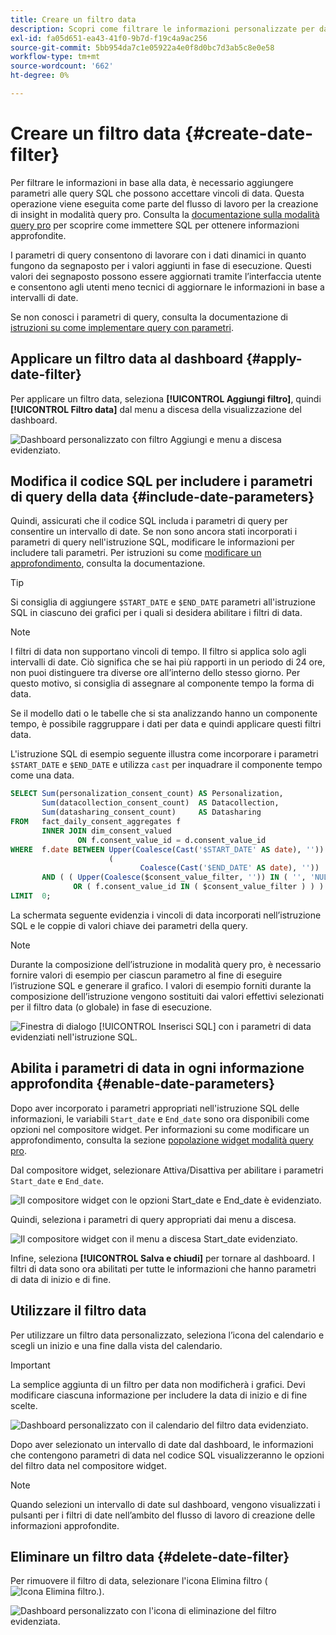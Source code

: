 ```yaml
---
title: Creare un filtro data
description: Scopri come filtrare le informazioni personalizzate per data.
exl-id: fa05d651-ea43-41f0-9b7d-f19c4a9ac256
source-git-commit: 5bb954da7c1e05922a4e0f8d0bc7d3ab5c8e0e58
workflow-type: tm+mt
source-wordcount: '662'
ht-degree: 0%

---
```


# Creare un filtro data {#create-date-filter}

Per filtrare le informazioni in base alla data, è necessario aggiungere parametri alle query SQL che possono accettare vincoli di data. Questa operazione viene eseguita come parte del flusso di lavoro per la creazione di insight in modalità query pro. Consulta la [documentazione sulla modalità query pro](#query-pro-mode) per scoprire come immettere SQL per ottenere informazioni approfondite.

I parametri di query consentono di lavorare con i dati dinamici in quanto fungono da segnaposto per i valori aggiunti in fase di esecuzione. Questi valori dei segnaposto possono essere aggiornati tramite l’interfaccia utente e consentono agli utenti meno tecnici di aggiornare le informazioni in base a intervalli di date.

Se non conosci i parametri di query, consulta la documentazione di [istruzioni su come implementare query con parametri](../../../../query-service/ui/parameterized-queries.md).

## Applicare un filtro data al dashboard {#apply-date-filter}

Per applicare un filtro data, seleziona **[!UICONTROL Aggiungi filtro]**, quindi **[!UICONTROL Filtro data]** dal menu a discesa della visualizzazione del dashboard.

![Dashboard personalizzato con filtro Aggiungi e menu a discesa evidenziato.](../../../images/customizable-insights/add-filter.png)

## Modifica il codice SQL per includere i parametri di query della data {#include-date-parameters}

Quindi, assicurati che il codice SQL includa i parametri di query per consentire un intervallo di date. Se non sono ancora stati incorporati i parametri di query nell&#39;istruzione SQL, modificare le informazioni per includere tali parametri. Per istruzioni su come [modificare un approfondimento](../query-pro-mode.md#edit), consulta la documentazione.

>[!TIP]
>
>Si consiglia di aggiungere `$START_DATE` e `$END_DATE` parametri all&#39;istruzione SQL in ciascuno dei grafici per i quali si desidera abilitare i filtri di data.

>[!NOTE]
>
>I filtri di data non supportano vincoli di tempo. Il filtro si applica solo agli intervalli di date. Ciò significa che se hai più rapporti in un periodo di 24 ore, non puoi distinguere tra diverse ore all’interno dello stesso giorno. Per questo motivo, si consiglia di assegnare al componente tempo la forma di data.

Se il modello dati o le tabelle che si sta analizzando hanno un componente tempo, è possibile raggruppare i dati per data e quindi applicare questi filtri data.

L&#39;istruzione SQL di esempio seguente illustra come incorporare i parametri `$START_DATE` e `$END_DATE` e utilizza `cast` per inquadrare il componente tempo come una data.

```sql
SELECT Sum(personalization_consent_count) AS Personalization,
       Sum(datacollection_consent_count)  AS Datacollection,
       Sum(datasharing_consent_count)     AS Datasharing
FROM   fact_daily_consent_aggregates f
       INNER JOIN dim_consent_valued
               ON f.consent_value_id = d.consent_value_id
WHERE  f.date BETWEEN Upper(Coalesce(Cast('$START_DATE' AS date), '')) AND Upper
                      (
                             Coalesce(Cast('$END_DATE' AS date), ''))
       AND ( ( Upper(Coalesce($consent_value_filter, '')) IN ( '', 'NULL' ) )
              OR ( f.consent_value_id IN ( $consent_value_filter ) ) )
LIMIT  0; 
```

La schermata seguente evidenzia i vincoli di data incorporati nell’istruzione SQL e le coppie di valori chiave dei parametri della query.

>[!NOTE]
>
>Durante la composizione dell’istruzione in modalità query pro, è necessario fornire valori di esempio per ciascun parametro al fine di eseguire l’istruzione SQL e generare il grafico. I valori di esempio forniti durante la composizione dell’istruzione vengono sostituiti dai valori effettivi selezionati per il filtro data (o globale) in fase di esecuzione.

![Finestra di dialogo [!UICONTROL Inserisci SQL] con i parametri di data evidenziati nell&#39;istruzione SQL.](../../../images/customizable-insights/sql-date-parameters.png)

## Abilita i parametri di data in ogni informazione approfondita {#enable-date-parameters}

Dopo aver incorporato i parametri appropriati nell&#39;istruzione SQL delle informazioni, le variabili `Start_date` e `End_date` sono ora disponibili come opzioni nel compositore widget. Per informazioni su come modificare un approfondimento, consulta la sezione [popolazione widget modalità query pro](#populate-widget).

Dal compositore widget, selezionare Attiva/Disattiva per abilitare i parametri `Start_date` e `End_date`.

![Il compositore widget con le opzioni Start_date e End_date è evidenziato.](../../../images/customizable-insights/widget-composer-date-filter-toggles.png)

Quindi, seleziona i parametri di query appropriati dai menu a discesa.

![Il compositore widget con il menu a discesa Start_date evidenziato.](../../../images/customizable-insights/widget-composer-date-filter-dropdown.png)

Infine, seleziona **[!UICONTROL Salva e chiudi]** per tornare al dashboard. I filtri di data sono ora abilitati per tutte le informazioni che hanno parametri di data di inizio e di fine.

## Utilizzare il filtro data

Per utilizzare un filtro data personalizzato, seleziona l’icona del calendario e scegli un inizio e una fine dalla vista del calendario.

>[!IMPORTANT]
>
>La semplice aggiunta di un filtro per data non modificherà i grafici. Devi modificare ciascuna informazione per includere la data di inizio e di fine scelte.

![Dashboard personalizzato con il calendario del filtro data evidenziato.](../../../images/customizable-insights/date-filter.png)

Dopo aver selezionato un intervallo di date dal dashboard, le informazioni che contengono parametri di data nel codice SQL visualizzeranno le opzioni del filtro data nel compositore widget.

>[!NOTE]
>
>Quando selezioni un intervallo di date sul dashboard, vengono visualizzati i pulsanti per i filtri di date nell’ambito del flusso di lavoro di creazione delle informazioni approfondite.

## Eliminare un filtro data {#delete-date-filter}

Per rimuovere il filtro di data, selezionare l&#39;icona Elimina filtro (![Icona Elimina filtro.](../../../images/customizable-insights/delete-filter-icon.png)).

![Dashboard personalizzato con l&#39;icona di eliminazione del filtro evidenziata.](../../../images/customizable-insights/delete-date-filter.png)
